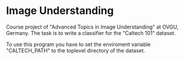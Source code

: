 # Image Understanding
Course project of "Advanced Topics in Image Understanding" at OVGU, Germany. The task is to write a classifier for the "Caltech 101" dataset.

To use this program you have to set the enviroment variable "CALTECH_PATH" to the toplevel directory of the dataset.